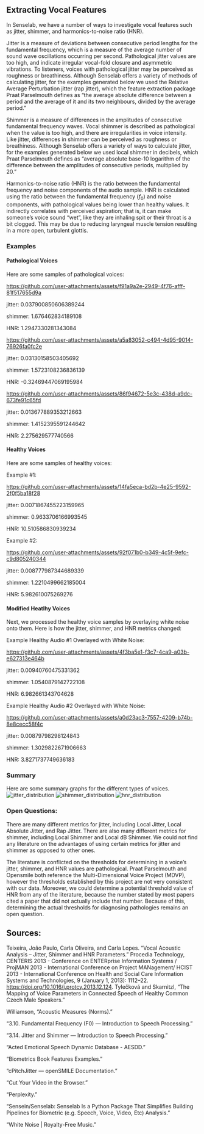 ## Extracting Vocal Features

In Senselab, we have a number of ways to investigate vocal features such as jitter, shimmer, and harmonics-to-noise ratio (HNR).

Jitter is a measure of deviations between consecutive period lengths for the fundamental frequency, which is a measure of the average number of sound wave oscillations occurring per second. Pathological jitter values are too high, and indicate irregular vocal-fold closure and asymmetric vibrations. To listeners, voices with pathological jitter may be perceived as roughness or breathiness. Although Senselab offers a variety of methods of calculating jitter, for the examples generated below we used the Relative Average Perturbation jitter (rap jitter), which the feature extraction package Praat Parselmouth defines as “the average absolute difference between a period and the average of it and its two neighbours, divided by the average period.”

Shimmer is a measure of differences in the amplitudes of consecutive fundamental frequency waves. Vocal shimmer is described as pathological when the value is too high, and there are irregularities in voice intensity. Like jitter, differences in shimmer can be perceived as roughness or breathiness. Although Senselab offers a variety of ways to calculate jitter, for the examples generated below we used local shimmer in decibels, which Praat Parselmouth defines as “average absolute base-10 logarithm of the difference between the amplitudes of consecutive periods, multiplied by 20.”

Harmonics-to-noise ratio (HNR) is the ratio between the fundamental frequency and noise components of the audio sample. HNR is calculated using the ratio between the fundamental frequency ($f_0$) and noise components, with pathological values being lower than healthy values. It indirectly correlates with perceived aspiration; that is, it can make someone’s voice sound “wet”, like they are inhaling spit or their throat is a bit clogged. This may be due to reducing laryngeal muscle tension resulting in a more open, turbulent glottis.

### Examples

#### Pathological Voices
Here are some samples of pathological voices:

https://github.com/user-attachments/assets/f91a9a2e-2949-4f76-afff-81f517655d9a

jitter:  0.037900850606389244

shimmer: 1.676462834189108

HNR: 1.2947330281343084

https://github.com/user-attachments/assets/a5a83052-c494-4d95-9014-76926fa0fc2e

jitter: 0.03130158503405692

shimmer: 1.5723108236836139

HNR: -0.32469447069195984

https://github.com/user-attachments/assets/86f94672-5e3c-438d-a9dc-673fe91c65fd

jitter: 0.013677889353212663

shimmer: 1.4152395591244642

HNR: 2.275629577740566


#### Healthy Voices

Here are some samples of healthy voices:

Example #1:


https://github.com/user-attachments/assets/14fa5eca-bd2b-4e25-9592-2f0f5ba18f28


jitter: 0.0071867455223159965

shimmer:  0.9633706166993545

HNR:  10.510586830939234

Example #2:

https://github.com/user-attachments/assets/92f071b0-b349-4c5f-9efc-c9d805240344

jitter: 0.008777987344689339

shimmer:  1.2210499662185004

HNR:  5.982610075269276


#### Modified Heatlhy Voices
Next, we processed the healthy voice samples by overlaying white noise onto them. Here is how the jitter, shimmer, and HNR metrics changed:

Example Healthy Audio #1 Overlayed with White Noise:


https://github.com/user-attachments/assets/4f3ba5e1-f3c7-4ca9-a03b-e627313e464b

jitter: 0.00940760475331362

shimmer:  1.0540879142722108

HNR:  6.982661343704628

Example Healthy Audio #2 Overlayed with White Noise:


https://github.com/user-attachments/assets/a0d23ac3-7557-4209-b74b-8e8cecc58f4c


jitter: 0.00879798298124843

shimmer:  1.3029822671906663

HNR:  3.8271737749636183


### Summary
Here are some summary graphs for the different types of voices.
![jitter_distribution](https://github.com/user-attachments/assets/584a8ecd-b430-438b-8d04-87614d6c6676)
![shimmer_distribution](https://github.com/user-attachments/assets/0d0c5ef9-a32f-444b-a2b0-18fa2ea19406)
![hnr_distribution](https://github.com/user-attachments/assets/48df984b-a15c-4b23-8195-a43e15a712ca)

### Open Questions:
There are many different metrics for jitter, including Local Jitter, Local Absolute Jitter, and Rap Jitter. There are also many different metrics for shimmer, including Local Shimmer and Local dB Shimmer. We could not find any literature on the advantages of using certain metrics for jitter and shimmer as opposed to other ones.

The literature is conflicted on the thresholds for determining in a voice’s jitter, shimmer, and HNR values are pathological. Praat Parselmouth and Opensmile both reference the Multi-Dimensional Voice Project (MDVP), however the thresholds established by this project are not very consistent with our data. Moreover, we could determine a potential threshold value of HNR from any of the literature, because the number stated by most papers cited a paper that did not actually include that number. Because of this, determining the actual thresholds for diagnosing pathologies remains an open question.

## Sources:
Teixeira, João Paulo, Carla Oliveira, and Carla Lopes. “Vocal Acoustic Analysis – Jitter, Shimmer and HNR Parameters.” Procedia Technology, CENTERIS 2013 - Conference on ENTERprise Information Systems / ProjMAN 2013 - International Conference on Project MANagement/ HCIST 2013 - International Conference on Health and Social Care Information Systems and Technologies, 9 (January 1, 2013): 1112–22. https://doi.org/10.1016/j.protcy.2013.12.124.
Tylečková and Skarnitzl, “The Mapping of Voice Parameters in Connected Speech of Healthy Common Czech Male Speakers.”

Williamson, “Acoustic Measures (Norms).”

“3.10. Fundamental Frequency (F0) — Introduction to Speech Processing.”

“3.14. Jitter and Shimmer — Introduction to Speech Processing.”

“Acted Emotional Speech Dynamic Database - AESDD.”

“Biometrics Book Features Examples.”

“cPitchJitter — openSMILE Documentation.”

“Cut Your Video in the Browser.”

“Perplexity.”

“Sensein/Senselab: Senselab Is a Python Package That Simplifies Building Pipelines for Biometric (e.g. Speech, Voice, Video, Etc) Analysis.”

“White Noise | Royalty-Free Music.”
